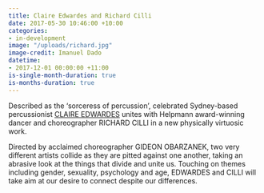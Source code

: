 ```yaml
---
title: Claire Edwardes and Richard Cilli
date: 2017-05-30 10:46:00 +10:00
categories:
- in-development
image: "/uploads/richard.jpg"
image-credit: Imanuel Dado
datetime:
- 2017-12-01 00:00:00 +11:00
is-single-month-duration: true
is-months-duration: true
---
```


Described as the ‘sorceress of percussion’, celebrated Sydney-based percussionist [CLAIRE EDWARDES](http://www.claireedwardes.com/) unites with Helpmann award-winning dancer and choreographer RICHARD CILLI in a new physically virtuosic work.

Directed by acclaimed choreographer GIDEON OBARZANEK, two very different artists collide as they are pitted against one another, taking an abrasive look at the things that divide and unite us. Touching on themes including gender, sexuality, psychology and age, EDWARDES and CILLI will take aim at our desire to connect despite our differences.